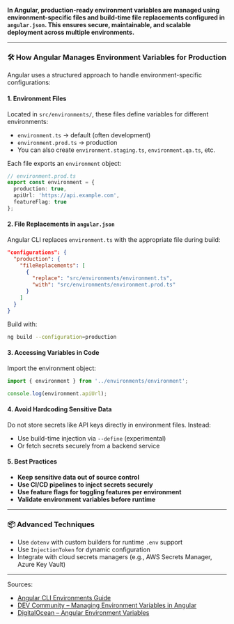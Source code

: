 **In Angular, production-ready environment variables are managed using environment-specific files and build-time file replacements configured in `angular.json`. This ensures secure, maintainable, and scalable deployment across multiple environments.**

---

### 🛠️ How Angular Manages Environment Variables for Production

Angular uses a structured approach to handle environment-specific configurations:

#### 1. **Environment Files**
Located in `src/environments/`, these files define variables for different environments:
- `environment.ts` → default (often development)
- `environment.prod.ts` → production
- You can also create `environment.staging.ts`, `environment.qa.ts`, etc.

Each file exports an `environment` object:
```ts
// environment.prod.ts
export const environment = {
  production: true,
  apiUrl: 'https://api.example.com',
  featureFlag: true
};
```

#### 2. **File Replacements in `angular.json`**
Angular CLI replaces `environment.ts` with the appropriate file during build:
```json
"configurations": {
  "production": {
    "fileReplacements": [
      {
        "replace": "src/environments/environment.ts",
        "with": "src/environments/environment.prod.ts"
      }
    ]
  }
}
```

Build with:
```bash
ng build --configuration=production
```

#### 3. **Accessing Variables in Code**
Import the environment object:
```ts
import { environment } from '../environments/environment';

console.log(environment.apiUrl);
```

#### 4. **Avoid Hardcoding Sensitive Data**
Do not store secrets like API keys directly in environment files. Instead:
- Use build-time injection via `--define` (experimental)
- Or fetch secrets securely from a backend service

#### 5. **Best Practices**
- **Keep sensitive data out of source control**
- **Use CI/CD pipelines to inject secrets securely**
- **Use feature flags for toggling features per environment**
- **Validate environment variables before runtime**

---

### 📦 Advanced Techniques

- Use `dotenv` with custom builders for runtime `.env` support
- Use `InjectionToken` for dynamic configuration
- Integrate with cloud secrets managers (e.g., AWS Secrets Manager, Azure Key Vault)

---

Sources:  
- [Angular CLI Environments Guide](https://angular.dev/tools/cli/environments)  
- [DEV Community – Managing Environment Variables in Angular](https://dev.to/manthanank/managing-environment-variables-in-angular-40k0)  
- [DigitalOcean – Angular Environment Variables](https://www.digitalocean.com/community/tutorials/angular-environment-variables)
